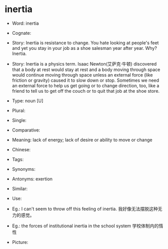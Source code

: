 # inertia

- Word: inertia
- Cognate: 
- Story: Inertia is resistance to change. You hate looking at people's feet and yet you stay in your job as a shoe salesman year after year. Why? Inertia.
- Story: Inertia is a physics term. Isaac Newton(艾萨克·牛顿) discovered that a body at rest would stay at rest and a body moving through space would continue moving through space unless an external force (like friction or gravity) caused it to slow down or stop. Sometimes we need an external force to help us get going or to change direction, too, like a friend to tell us to get off the couch or to quit that job at the shoe store.

- Type: noun [U]
- Plural: 
- Single: 
- Comparative: 
- Meaning: lack of energy; lack of desire or ability to move or change
- Chinese: 
- Tags: 
- Synonyms: 
- Antonyms: exertion
- Similar: 
- Use: 
- Eg.: I can't seem to throw off this feeling of inertia. 我好像无法摆脱这种无力的感觉。
- Eg.: the forces of institutional inertia in the school system 学校体制内的惰性
- Picture: 

